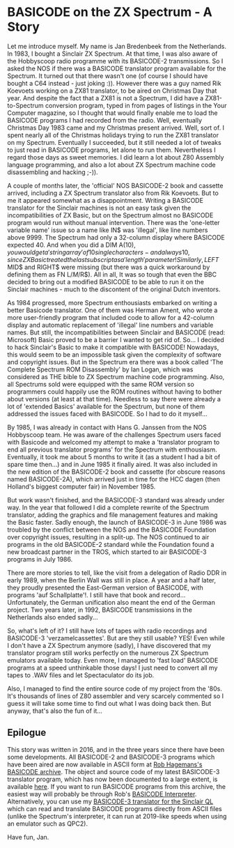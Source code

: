 # BASICODE on the ZX Spectrum - A Story

Let me introduce myself. My name is Jan Bredenbeek from the Netherlands. In 1983, I bought a Sinclair ZX Spectrum. At that time, I was also aware of the Hobbyscoop radio programme with its BASICODE-2 transmissions. So I asked the NOS if there was a BASICODE translator program available for the Spectrum. It turned out that there wasn't one (of course I should have bought a C64 instead - just joking :)). However there was a guy named Rik Koevoets working on a ZX81 translator, to be aired on Christmas Day that year. And despite the fact that a ZX81 is not a Spectrum, I did have a ZX81-to-Spectrum conversion program, typed in from pages of listings in the Your Computer magazine, so I thought that would finally enable me to load the BASICODE programs I had recorded from the radio.
Well, eventually Christmas Day 1983 came and my Christmas present arrived. Well, sort of. I spent nearly all of the Christmas holidays trying to run the ZX81 translator on my Spectrum. Eventually I succeeded, but it still needed a lot of tweaks to just read in BASICODE programs, let alone to run them. Nevertheless I regard those days as sweet memories. I did learn a lot about Z80 Assembly language programming, and also a lot about ZX Spectrum machine code disassembling and hacking ;-)).

A couple of months later, the 'official' NOS BASICODE-2 book and cassette arrived, including a ZX Spectrum translator also from Rik Koevoets. But to me it appeared somewhat as a disappointment. Writing a BASICODE translator for the Sinclair machines is not an easy task given the incompatibilities of ZX Basic, but on the Spectrum almost no BASICODE program would run without manual intervention. There was the 'one-letter variable name' issue so a name like IN$ was 'illegal', like line numbers above 9999. The Spectrum had only a 32-column display where BASICODE expected 40. And when you did a DIM A$(10), you would get a 'string array' of 10 single characters - and always 10, since ZX Basic treated the last subscript as a 'length' parameter! Similarly, LEFT$ MID$ and RIGHT$ were missing (but there was a quick workaround by defining them as FN L$/M$/R$). All in all, It was so tough that even the BBC decided to bring out a modified BASICODE to be able to run it on the Sinclair machines - much to the discontent of the original Dutch inventors.

As 1984 progressed, more Spectrum enthousiasts embarked on writing a better Basicode translator. One of them was Herman Ament, who wrote a more user-friendly program that included code to allow for a 42-column display and automatic replacement of 'illegal' line numbers and variable names. But still, the incompatibilities between Sinclair and BASICODE (read: Microsoft) Basic proved to be a barrier I wanted to get rid of. So... I decided to hack Sinclair's Basic to make it compatible with BASICODE!
Nowadays, this would seem to be an impossible task given the complexity of software and copyright issues. But in the Spectrum era there was a book called 'The Complete Spectrum ROM Disassembly' by Ian Logan, which was considered as THE bible to ZX Spectrum machine code programming. Also, all Spectrums sold were equipped with the same ROM version so programmers could happily use the ROM routines without having to bother about versions (at least at that time). Needless to say there were already a lot of 'extended Basics' available for the Spectrum, but none of them addressed the issues faced with BASICODE. So I had to do it myself...

By 1985, I was already in contact with Hans G. Janssen from the NOS Hobbyscoop team. He was aware of the challenges Spectrum users faced with Basicode and welcomed my attempt to make a 'translator program to end all previous translator programs' for the Spectrum with enthousiasm. Eventually, it took me about 5 months to write it (as a student I had a bit of spare time then...) and in June 1985 it finally aired. It was also included in the new edition of the BASICODE-2 book and cassette (for obscure reasons named BASICODE-2A), which arrived just in time for the HCC dagen (then Holland's biggest computer fair) in November 1985.

But work wasn't finished, and the BASICODE-3 standard was already under way. In the year that followed I did a complete rewrite of the Spectrum translator, adding the graphics and file management features and making the Basic faster. Sadly enough, the launch of BASICODE-3 in June 1986 was troubled by the conflict between the NOS and the BASICODE Foundation over copyright issues, resulting in a split-up. The NOS continued to air programs in the old BASICODE-2 standard while the Foundation found a new broadcast partner in the TROS, which started to air BASICODE-3 programs in July 1986.

There are more stories to tell, like the visit from a delegation of Radio DDR in early 1989, when the Berlin Wall was still in place. A year and a half later, they proudly presented the East-German version of BASICODE, with programs 'auf Schallplatte'!. I still have that book and record... Unfortunately, the German unification also meant the end of the German project. Two years later, in 1992, BASICODE transmissions in the Netherlands also ended sadly...

So, what's left of it? I still have lots of tapes with radio recordings and BASICODE-3 'verzamelcassettes'. But are they still usable? YES! Even while I don't have a ZX Spectrum anymore (sadly), I have discovered that my translator program still works perfectly on the numerous ZX Spectrum emulators available today. Even more, I managed to 'fast load' BASICODE programs at a speed unthinkable those days! I just need to convert all my tapes to .WAV files and let Spectaculator do its job.

Also, I managed to find the entire source code of my project from the '80s. It's thousands of lines of Z80 assembler and very scarcely commented so I guess it will take some time to find out what I was doing back then. But anyway, that's also the fun of it...

## Epilogue

This story was written in 2016, and in the three years since there have been some developments. All BASICODE-2 and BASICODE-3 programs which have been aired are now available in ASCII form at [Rob Hagemans's BASICODE archive](https://github.com/robhagemans/basicode). The object and source code of my latest BASICODE-3 translator program, which has now been documented to a large extent, is available [here](https://github.com/janbredenbeek/ZXSpectrum-Basicode).
If you want to run BASICODE programs from this archive, the easiest way will probably be through Rob's [BASICODE Interpreter](https://github.com/robhagemans/basicode-interpreter). Alternatively, you can use my [BASICODE-3 translator for the Sinclair QL](https://github.com/janbredenbeek/QL-Basicode) which can read and translate BASICODE programs directly from ASCII files (unlike the Spectrum's interpreter, it can run at 2019-like speeds when using an emulator such as QPC2).

Have fun,
Jan.
